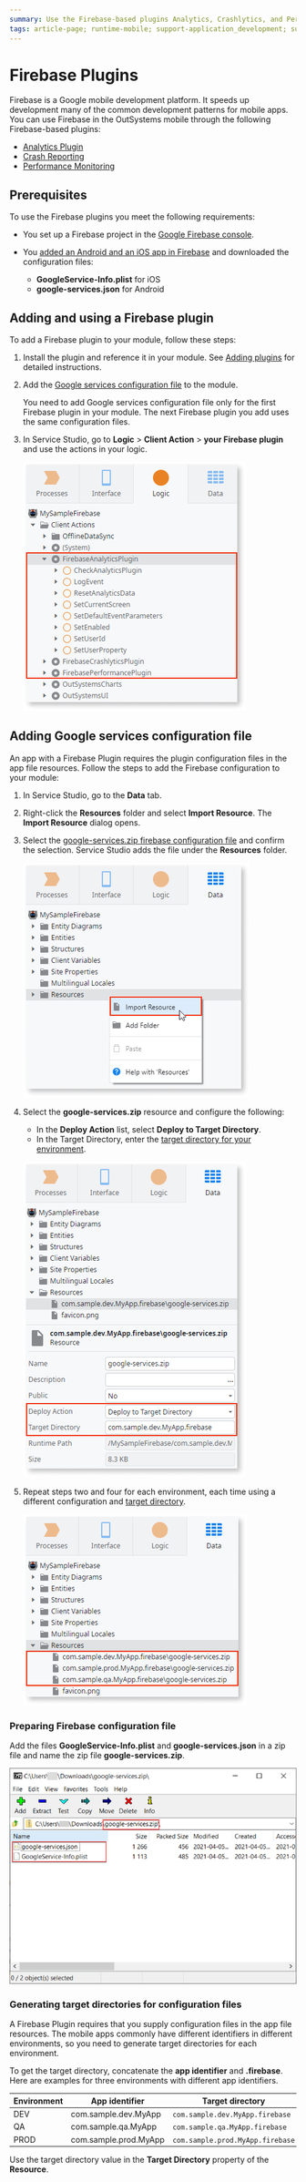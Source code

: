 ```yaml
---
summary: Use the Firebase-based plugins Analytics, Crashlytics, and Performance to implement common development patterns in your mobile apps. 
tags: article-page; runtime-mobile; support-application_development; support-Mobile_Apps; support-Mobile_Apps-featured
---
```


# Firebase Plugins

Firebase is a Google mobile development platform. It speeds up development many of the common development patterns for mobile apps. You can use Firebase in the OutSystems mobile through the following Firebase-based plugins:

* [Analytics Plugin](https://www.outsystems.com/forge/component-overview/10704/firebase-analytics-plugin)
* [Crash Reporting](https://www.outsystems.com/forge/Component_Overview.aspx?ProjectId=10705)
* [Performance Monitoring](https://www.outsystems.com/forge/Component_Overview.aspx?ProjectId=10706)

## Prerequisites

To use the Firebase plugins you meet the following requirements:

* You set up a Firebase project in the [Google Firebase console](https://console.firebase.google.com/).
  
* You [added an Android and an iOS app in Firebase](https://support.google.com/firebase/answer/9326094?hl=en) and downloaded the configuration files:

    * **GoogleService-Info.plist** for iOS
    * **google-services.json** for Android

## Adding and using a Firebase plugin

To add a Firebase plugin to your module, follow these steps:

1. Install the plugin and reference it in your module. See [Adding plugins](../intro.md#adding-plugins) for detailed instructions.

2. Add the [Google services configuration file](#adding-google-services-configuration-file) to the module.

    <div class="info" markdown="1">

    You need to add Google services configuration file only for the first Firebase plugin in your module. The next Firebase plugin you add uses the same configuration files. 

    </div>

3. In Service Studio, go to **Logic** > **Client Action** > **your Firebase plugin** and use the actions in your logic.

    ![Firebase actions in the logic tab of Service Studio](images/plugin-logic-tab-ss.png)

## Adding Google services configuration file

An app with a Firebase Plugin requires the plugin configuration files in the app file resources. Follow the steps to add the Firebase configuration to your module:

1. In Service Studio, go to the **Data** tab.

2. Right-click the **Resources** folder and select **Import Resource**. The **Import Resource** dialog opens.

3. Select the [google-services.zip firebase configuration file](#preparing-firebase-configuration-file) and confirm the selection. Service Studio adds the file under the **Resources** folder.

    ![Resources folder in Service Studio](images/resources-folder-ss.png)

4. Select the **google-services.zip** resource and configure the following:
   
    * In the **Deploy Action** list, select **Deploy to Target Directory**.
    * In the Target Directory, enter the [target directory for your environment](#generating-target-directories-for-configuration-files).

    ![Resource settings for Firebase](images/firebase-resource-properties-single-ss.png)

5. Repeat steps two and four for each environment, each time using a different configuration and [target directory](#generating-target-directories-for-configuration-files).

    ![Resource settings for Firebase](images/firebase-resource-properties-multiple-ss.png)

### Preparing Firebase configuration file

Add the files **GoogleService-Info.plist** and **google-services.json** in a zip file and name the zip file **google-services.zip**. 

![Configuration files in a zip archive](images/zipped-configs.png)

### Generating target directories for configuration files

A Firebase Plugin requires that you supply configuration files in the app file resources. The mobile apps commonly have different identifiers in different environments, so you need to generate target directories for each environment.

To get the target directory, concatenate the **app identifier** and **.firebase**. Here are examples for three environments with different app identifiers.

| Environment | App identifier | Target directory |
| - | - | - |
| DEV | com.sample.dev.MyApp | `com.sample.dev.MyApp.firebase` |
| QA | com.sample.qa.MyApp | `com.sample.qa.MyApp.firebase` |
| PROD | com.sample.prod.MyApp | `com.sample.prod.MyApp.firebase` |

Use the target directory value in the **Target Directory** property of the **Resource**.
